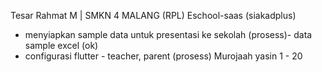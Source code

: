 Tesar Rahmat M | SMKN 4 MALANG (RPL) 
Eschool-saas (siakadplus)
- menyiapkan sample data untuk presentasi ke sekolah (prosess)- data sample excel (ok)
- configurasi flutter - teacher, parent (prosess)
Murojaah yasin 1 - 20